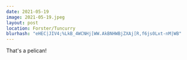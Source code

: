 ```yaml
---
date: 2021-05-19
image: 2021-05-19.jpeg
layout: post
location: Forster/Tuncurry
blurhash: "eHEC|JIV4;%LkB_4WCNHj[WW.AkBNHWBjZXAj[R,f6js0Lxt-nM|WB"
---
```


That's a pelican!

